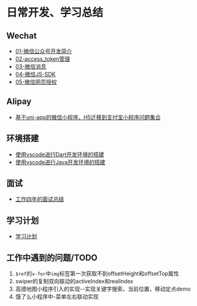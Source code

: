 # 日常开发、学习总结

## Wechat

* [01-微信公众号开发简介](./WeChat/01-微信公众号开发简介.md)
* [02-access_token管理](./WeChat/02-access_token管理.md)
* [03-微信消息](./WeChat/03-微信消息.md)
* [04-微信JS-SDK](./WeChat/04-微信JS-SDK.md)
* [05-微信网页授权](./WeChat/05-微信网页授权.md)

## Alipay

* [基于uni-app的微信小程序、H5迁移到支付宝小程序问题集合](./Alipay/基于uni-app的微信小程序、H5迁移到支付宝小程序问题集合.md)

## 环境搭建

* [使用vscode进行Dart开发环境的搭建](./env-construction/dart-env-construction-vscode.md)
* [使用vscode进行Java开发环境的搭建](./env-construction/java-env-construction-vscode.md)

## 面试

* [工作四年的面试总结](./interview/2020-3.md)

## 学习计划

* [学习计划](./plan/2020-2-8.md)

## 工作中遇到的问题/TODO

1. `$ref`的`v-for`中`img`标签第一次获取不到offsetHeight和offsetTop属性
2. swiper的复制双向联动的activeIndex和realIndex
3. 高德地图小程序引入的实现--实现关键字搜索，当前位置，移动定点demo
4. 饿了么小程序中-菜单左右联动实现